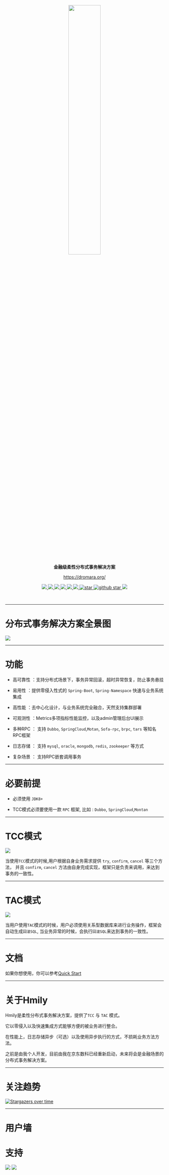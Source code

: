 <p align="center" >
    <a href="https://dromara.org"><img src="https://yu199195.github.io/images/hmily/hmily-logo.png" width="45%"></a>
</p>
<p align="center">
  <strong>金融级柔性分布式事务解决方案</strong>
</p>
<p align="center">
  <a href="https://dromara.org">https://dromara.org/</a>
</p>

<p align="center">
    <a target="_blank" href="https://search.maven.org/search?q=g:org.dromara%20AND%20hmily">
        <img src="https://img.shields.io/maven-central/v/org.dromara/hmily.svg?label=maven%20central" />
    </a>
    <a target="_blank" href="https://github.com/Dromara/hmily/blob/master/LICENSE">
        <img src="https://img.shields.io/badge/License-Apache%202.0-blue.svg?label=license" />
    </a>
    <a target="_blank" href="https://app.codacy.com/app/Dromara/hmily?utm_source=github.com&utm_medium=referral&utm_content=Dromara/hmily&utm_campaign=Badge_Grade_Settings">
         <img src="https://api.codacy.com/project/badge/Grade/2f0a0191b02448e6919aca6ce12a1584" />
    </a>
    <a target="_blank" href="https://www.oracle.com/technetwork/java/javase/downloads/index.html">
        <img src="https://img.shields.io/badge/JDK-8+-green.svg" />
    </a>
    <a target="_blank" href="https://travis-ci.org/github/dromara/hmily">
        <img src="https://api.travis-ci.org/dromara/hmily.svg?branch=master&status=created" />
    </a>
    <a href="https://codecov.io/gh/dromara/hmily">
        <img src="https://codecov.io/gh/dromara/hmily/branch/master/graph/badge.svg"/>
    </a>
    <a target="_blank" href='https://gitee.com/shuaiqiyu/hmily/stargazers'>
        <img src='https://gitee.com/shuaiqiyu/hmily/badge/star.svg?theme=gvp' alt='star'/>
   </a>
   <a target="_blank" href='https://github.com/dromara/hmily'>
        <img src="https://img.shields.io/github/stars/dromara/hmily.svg?style=social" alt="github star"/>
   </a>
   <a href="https://github.com/Dromara/hmily">
        <img src="https://tokei.rs/b1/github/Dromara/hmily?category=lines"/>
   </a>
</p>
<br/>

 -------------------------------------------------------------------------------

# 分布式事务解决方案全景图
 ![](https://yu199195.github.io/images/hmily/hmily.png) 
 
-------------------------------------------------------------------------------

#  功能

   *  高可靠性 ：支持分布式场景下，事务异常回滚，超时异常恢复，防止事务悬挂
   
   *  易用性 ：提供零侵入性式的 `Spring-Boot`, `Spring-Namespace` 快速与业务系统集成
   
   *  高性能 ：去中心化设计，与业务系统完全融合，天然支持集群部署
   
   *  可观测性 ：Metrics多项指标性能监控，以及admin管理后台UI展示
   
   *  多种RPC ： 支持 `Dubbo`, `SpringCloud`,`Motan`, `Sofa-rpc`, `brpc`, `tars` 等知名RPC框架
   
   *  日志存储 ： 支持 `mysql`, `oracle`, `mongodb`, `redis`, `zookeeper` 等方式
   
   *  复杂场景 ： 支持RPC嵌套调用事务
   
-------------------------------------------------------------------------------

# 必要前提 

  * 必须使用 `JDK8+` 
  
  * TCC模式必须要使用一款 `RPC` 框架, 比如 : `Dubbo`, `SpringCloud`,`Montan`
  
-------------------------------------------------------------------------------
 
# TCC模式

 ![](https://yu199195.github.io/images/hmily/hmily-tcc.png) 
 
   当使用`TCC`模式的时候,用户根据自身业务需求提供 `try`, `confirm`, `cancel` 等三个方法，
   并且 `confirm`, `cancel` 方法由自身完成实现，框架只是负责来调用，来达到事务的一致性。
   
-------------------------------------------------------------------------------
 
# TAC模式  
   ![](https://yu199195.github.io/images/hmily/hmily-tac.png) 
   
   当用户使用`TAC`模式的时候，用户必须使用关系型数据库来进行业务操作，框架会自动生成`回滚SQL`,
   当业务异常的时候，会执行`回滚SQL`来达到事务的一致性。
 
-------------------------------------------------------------------------------   

# 文档
    
   如果你想使用，你可以参考[Quick Start](http://dromara.org/website/zh-cn/docs/hmily/index.html)  
    
-------------------------------------------------------------------------------  

# 关于Hmily 
    
   Hmily是柔性分布式事务解决方案，提供了`TCC` 与 `TAC` 模式。
   
   它以零侵入以及快速集成方式能够方便的被业务进行整合。
   
   在性能上，日志存储异步（可选）以及使用异步执行的方式，不损耗业务方法方法。
   
   之前是由我个人开发，目前由我在京东数科已经重新启动，未来将会是金融场景的分布式事务解决方案。

-------------------------------------------------------------------------------  
# 关注趋势

[![Stargazers over time](https://starchart.cc/yu199195/hmily.svg)](https://starchart.cc/yu199195/hmily) 
 
------------------------------------------------------------------------------- 
# 用户墙

 
# 支持

  ![](https://yu199195.github.io/images/qq.png)    ![](https://yu199195.github.io/images/public.jpg)
 



